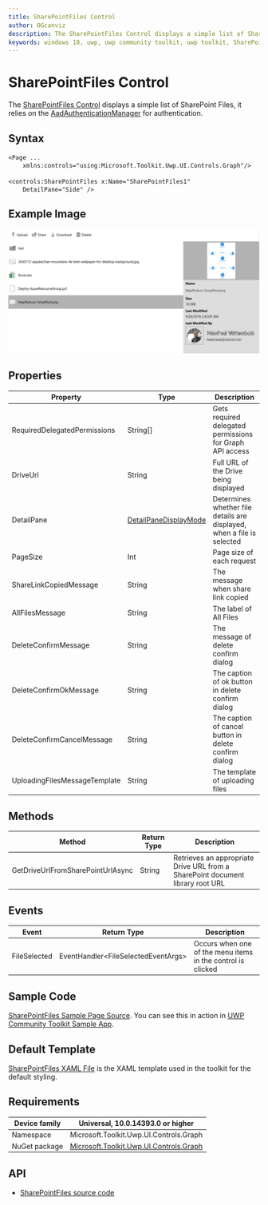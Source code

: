 ```yaml
---
title: SharePointFiles Control
author: OGcanviz
description: The SharePointFiles Control displays a simple list of SharePoint Files.
keywords: windows 10, uwp, uwp community toolkit, uwp toolkit, SharePointFiles Control
---
```


# SharePointFiles Control

The [SharePointFiles Control](https://docs.microsoft.com/dotnet/api/microsoft.toolkit.uwp.ui.controls.graph.sharepointfiles) displays a simple list of SharePoint Files, it relies on the [AadAuthenticationManager](../../docs/graph/AadLogin.md) for authentication.

## Syntax

```xaml
<Page ...
    xmlns:controls="using:Microsoft.Toolkit.Uwp.UI.Controls.Graph"/>

<controls:SharePointFiles x:Name="SharePointFiles1"
    DetailPane="Side" />
```

## Example Image

![SharePointFiles animation](../resources/images/Graph/SharePointFileList.png)

## Properties

| Property | Type | Description |
| -- | -- | -- |
| RequiredDelegatedPermissions | String[] | Gets required delegated permissions for Graph API access |
| DriveUrl | String | Full URL of the Drive being displayed |
| DetailPane | [DetailPaneDisplayMode](../../Microsoft.Toolkit.Uwp.UI.Controls/Graph/SharePointFiles/DetailPaneDisplayMode.cs) | Determines whether file details are displayed, when a file is selected |
| PageSize | Int | Page size of each request |
| ShareLinkCopiedMessage | String | The message when share link copied |
| AllFilesMessage | String | The label of All Files |
| DeleteConfirmMessage | String | The message of delete confirm dialog |
| DeleteConfirmOkMessage | String | The caption of ok button in delete confirm dialog |
| DeleteConfirmCancelMessage | String | The caption of cancel button in delete confirm dialog |
| UploadingFilesMessageTemplate | String | The template of uploading files |

## Methods

| Method | Return Type | Description |
| -- | -- | -- |
| GetDriveUrlFromSharePointUrlAsync | String | Retrieves an appropriate Drive URL from a SharePoint document library root URL |

## Events

| Event | Return Type | Description |
| -- | -- | -- |
| FileSelected | EventHandler&lt;FileSelectedEventArgs&gt; | Occurs when one of the menu items in the control is clicked |

## Sample Code

[SharePointFiles Sample Page Source](../../Microsoft.Toolkit.Uwp.SampleApp/SamplePages/SharePointFiles). You can see this in action in [UWP Community Toolkit Sample App](https://www.microsoft.com/store/apps/9NBLGGH4TLCQ).

## Default Template 

[SharePointFiles XAML File](../../Microsoft.Toolkit.Uwp.UI.Controls/Graph/SharePointFiles/SharePointFiles.xaml) is the XAML template used in the toolkit for the default styling.

## Requirements

| Device family | Universal, 10.0.14393.0 or higher |
| -- | -- |
| Namespace | Microsoft.Toolkit.Uwp.UI.Controls.Graph |
| NuGet package | [Microsoft.Toolkit.Uwp.UI.Controls.Graph](https://www.nuget.org/packages/Microsoft.Toolkit.Uwp.UI.Controls/) |

## API

* [SharePointFiles source code](../../Microsoft.Toolkit.Uwp.UI.Controls/Graph/SharePointFiles)

